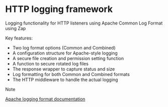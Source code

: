 # HTTP logging framework
Logging functionality for HTTP listeners using Apache Common Log Format using Zap

Key features:
- Two log format options (Common and Combined)
- A configuration structure for Apache-style logging
- A secure file creation and permission setting function
- A function to secure rotated log files
- The response wrapper to capture status and size
- Log formatting for both Common and Combined formats
- The HTTP middleware to handle the actual logging

> [!NOTE]
> [Apache logging format documentation](https://httpd.apache.org/docs/2.4/logs.html)
